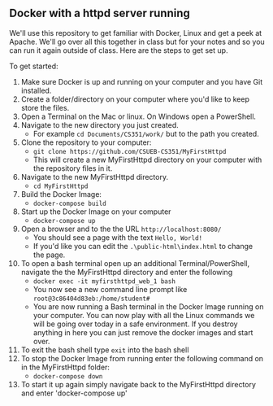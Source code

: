 ## Docker with a httpd server running 

We'll use this repository to get familiar with Docker, Linux and get a peek at Apache.  We'll go over all this together in class but for your notes and so you can run it again outside of class. Here are the steps to get set up. 

To get started:
   1. Make sure Docker is up and running on your computer and you have Git installed. 
   2. Create a folder/directory on your computer where you'd like to keep store the files.
   3. Open a Terminal on the Mac or linux. On Windows open a PowerShell.
   4. Navigate to the new directory you just created.
      - For example `cd Documents/CS351/work/` but to the path you created.
   5. Clone the repository to your computer:
      - `git clone https://github.com/CSUEB-CS351/MyFirstHttpd`
      - This will create a new MyFirstHttpd directory on your computer with the repository files in it. 
   6. Navigate to the new MyFirstHttpd directory. 
      - `cd MyFirstHttpd`
   7. Build the Docker Image:
      - `docker-compose build`
   8. Start up the Docker Image on your computer
      - `docker-compose up`
   9. Open a browser and to the the URL `http://localhost:8080/`
      - You should see a page with the text `Hello, World!`
      - If you'd like you can edit the `.\public-html\index.html` to change the page. 
   10. To open a bash terminal open up an additional Terminal/PowerShell, navigate the the MyFirstHttpd directory and enter the following
       - `docker exec -it myfirsthttpd_web_1 bash`
       - You now see a new command line prompt like `root@3c86404d83eb:/home/student#` 
       - You are now running a Bash terminal in the Docker Image running on your computer.  You can now play with all the Linux commands we will be going over today in a safe environment.  If you destroy anything in here you can just remove the docker images and start over. 
   11. To exit the bash shell type `exit` into the bash shell
   12. To stop the Docker Image from running enter the following command on in the MyFirstHttpd folder:
       - `docker-compose down`
   13. To start it up again simply navigate back to the MyFirstHttpd directory and enter 'docker-compose up'